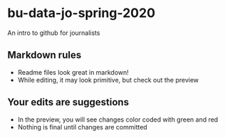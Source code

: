# bu-data-jo-spring-2020
An intro to github for journalists

## Markdown rules
* Readme files look great in markdown!
* While editing, it may look primitive, but check out the preview

## Your edits are suggestions
* In the preview, you will see changes color coded with green and red
* Nothing is final until changes are committed
